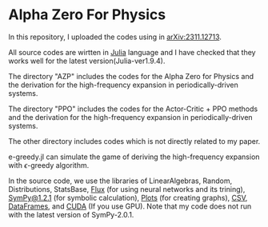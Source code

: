 # Alpha Zero For Physics
In this repository, I uploaded the codes using in [arXiv:2311.12713](https://arxiv.org/abs/2311.12713).

All source codes are wirtten in [Julia](https://julialang.org/) language and I have checked that they works well for the latest version(Julia-ver1.9.4).

The directory "AZP" includes the codes for the Alpha Zero for Physics and the derivation for the high-frequency expansion in periodically-driven systems.

The directory "PPO" includes the codes for the Actor-Critic + PPO methods and the derivation for the high-frequency expansion in periodically-driven systems.

The other directory includes codes which is not directly related to my paper.

e-greedy.jl can simulate the game of deriving the high-frequency expansion with $\epsilon$-greedy algorithm.

In the source code, we use the libraries of LinearAlgebras, Random, Distributions, StatsBase, [Flux](https://fluxml.ai/Flux.jl/stable/) (for using neural networks and its trining), [SymPy@1.2.1](https://github.com/JuliaPy/SymPy.jl) (for symbolic calculation), [Plots](https://docs.juliaplots.org/stable/) (for creating graphs), [CSV](https://csv.juliadata.org/stable/), [DataFrames](https://dataframes.juliadata.org/stable/), and [CUDA](https://cuda.juliagpu.org/stable/) (If you use GPU). Note that my code does not run with the latest version of SymPy-2.0.1.